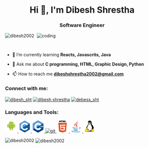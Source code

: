 
<h1 align="center">Hi 👋, I'm Dibesh Shrestha</h1>
<h3 align="center">Software Engineer</h3>
<img align="right"alt="coding"width="400"src="https://i.gifer.com/5eKX.gif">


<p align="left"> <img src="https://komarev.com/ghpvc/?username=dibesh2002&label=Profile%20views&color=0e75b6&style=flat" alt="dibesh2002" /> </p>

<p align="left"> <a href="https://twitter.com/" target="blank"><img src="https://img.shields.io/twitter/follow/?logo=twitter&style=for-the-badge" alt="" /></a> </p>

- 🌱 I’m currently learning **Reacts, Javascrits, Java**

- 💬 Ask me about **C programming, HTML, Graphic Design, Python**

- 📫 How to reach me **dibeshshrestha2002@gmail.com**


<h3 align="left">Connect with me:</h3>
<p align="left">
<a href="[https://linkedin.com/in/dibesh_sht](https://www.linkedin.com/in/dibesh-shrestha/)" target="blank"><img align="center" src="https://raw.githubusercontent.com/rahuldkjain/github-profile-readme-generator/master/src/images/icons/Social/linked-in-alt.svg" alt="dibesh_sht" height="30" width="40" /></a>
<a href="https://fb.com/dibesh shrestha" target="blank"><img align="center" src="https://raw.githubusercontent.com/rahuldkjain/github-profile-readme-generator/master/src/images/icons/Social/facebook.svg" alt="dibesh shrestha" height="30" width="40" /></a>
<a href="https://instagram.com/debess_sht" target="blank"><img align="center" src="https://raw.githubusercontent.com/rahuldkjain/github-profile-readme-generator/master/src/images/icons/Social/instagram.svg" alt="debess_sht" height="30" width="40" /></a>
</p>

<h3 align="left">Languages and Tools:</h3>
<p align="left"> <a href="https://developer.android.com" target="_blank" rel="noreferrer"> <img src="https://raw.githubusercontent.com/devicons/devicon/master/icons/android/android-original-wordmark.svg" alt="android" width="40" height="40"/> </a> <a href="https://www.cprogramming.com/" target="_blank" rel="noreferrer"> <img src="https://raw.githubusercontent.com/devicons/devicon/master/icons/c/c-original.svg" alt="c" width="40" height="40"/> </a> <a href="https://www.w3schools.com/cpp/" target="_blank" rel="noreferrer"> <img src="https://raw.githubusercontent.com/devicons/devicon/master/icons/cplusplus/cplusplus-original.svg" alt="cplusplus" width="40" height="40"/> </a> <a href="https://git-scm.com/" target="_blank" rel="noreferrer"> <img src="https://www.vectorlogo.zone/logos/git-scm/git-scm-icon.svg" alt="git" width="40" height="40"/> </a> <a href="https://www.w3.org/html/" target="_blank" rel="noreferrer"> <img src="https://raw.githubusercontent.com/devicons/devicon/master/icons/html5/html5-original-wordmark.svg" alt="html5" width="40" height="40"/> </a> <a href="https://www.java.com" target="_blank" rel="noreferrer"> <img src="https://raw.githubusercontent.com/devicons/devicon/master/icons/java/java-original.svg" alt="java" width="40" height="40"/> </a> <a href="https://www.linux.org/" target="_blank" rel="noreferrer"> <img src="https://raw.githubusercontent.com/devicons/devicon/master/icons/linux/linux-original.svg" alt="linux" width="40" height="40"/> </a> </p>

<p><img align="left" src="https://github-readme-stats.vercel.app/api/top-langs?username=dibesh2002&show_icons=true&locale=en&layout=compact" alt="dibesh2002" /></p>

<p>&nbsp;<img align="center" src="https://github-readme-stats.vercel.app/api?username=dibesh2002&show_icons=true&locale=en" alt="dibesh2002" /></p>
